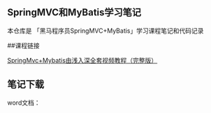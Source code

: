 ## SpringMVC和MyBatis学习笔记
本仓库是 「黑马程序员SpringMVC+MyBatis」学习课程笔记和代码记录





##课程链接 

[SpringMvc+Mybatis由浅入深全套视频教程（完整版）](https://www.bilibili.com/video/av21901888)







## 笔记下载

word文档：